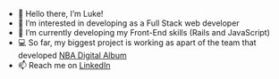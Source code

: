 - 👋 Hello there, I’m Luke!
- 👀 I’m interested in developing as a Full Stack web developer
- 🌱 I’m currently developing my Front-End skills (Rails and JavaScript) 
- 💻 So far, my biggest project is working as apart of the team that developed <a href="http://www.nbadigitalalbum.click/" target="_blank"> NBA Digital Album </a>
- 📫 Reach me on <a href="https://www.linkedin.com/in/luke-bullen/" target="_blank">LinkedIn</a>



<!---
Luke-Bullen/Luke-Bullen is a ✨ special ✨ repository because its `README.md` (this file) appears on your GitHub profile.
You can click the Preview link to take a look at your changes.
--->
